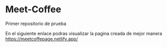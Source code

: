 # Meet-Coffee
Primer repositorio de prueba

En el siguiente enlace podras visualizar la pagina creada de mejor manera
https://meetcoffepage.netlify.app/
